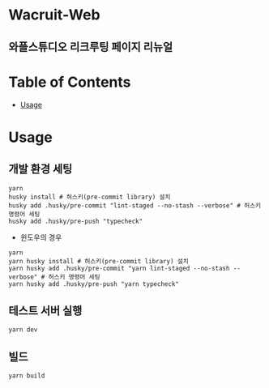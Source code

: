 # Wacruit-Web

## 와플스튜디오 리크루팅 페이지 리뉴얼

# Table of Contents

- [Usage](#Usage)

# Usage

## 개발 환경 세팅

```shell
yarn
husky install # 허스키(pre-commit library) 설치
husky add .husky/pre-commit "lint-staged --no-stash --verbose" # 허스키 명령어 세팅
husky add .husky/pre-push "typecheck"

```

- 윈도우의 경우

```shell
yarn
yarn husky install # 허스키(pre-commit library) 설치
yarn husky add .husky/pre-commit "yarn lint-staged --no-stash --verbose" # 허스키 명령어 세팅
yarn husky add .husky/pre-push "yarn typecheck"

```

## 테스트 서버 실행

```shell
yarn dev
```

## 빌드

```shell
yarn build
```
